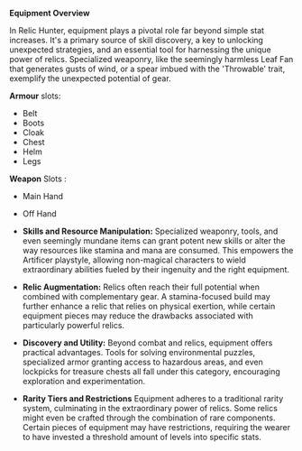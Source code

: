 **Equipment Overview**

In Relic Hunter, equipment plays a pivotal role far beyond simple stat increases. It's a primary source of skill discovery, a key to unlocking unexpected strategies, and an essential tool for harnessing the unique power of relics. Specialized weaponry, like the seemingly harmless Leaf Fan that generates gusts of wind, or a spear imbued with the 'Throwable' trait, exemplify the unexpected potential of gear.



**Armour** slots:
- Belt
- Boots
- Cloak
- Chest
- Helm
- Legs

**Weapon** Slots : 
- Main Hand
- Off Hand




- **Skills and Resource Manipulation:** Specialized weaponry, tools, and even seemingly mundane items can grant potent new skills or alter the way resources like stamina and mana are consumed. This empowers the Artificer playstyle, allowing non-magical characters to wield extraordinary abilities fueled by their ingenuity and the right equipment.
    
- **Relic Augmentation:** Relics often reach their full potential when combined with complementary gear. A stamina-focused build may further enhance a relic that relies on physical exertion, while certain equipment pieces may reduce the drawbacks associated with particularly powerful relics.
    
- **Discovery and Utility:** Beyond combat and relics, equipment offers practical advantages. Tools for solving environmental puzzles, specialized armor granting access to hazardous areas, and even lockpicks for treasure chests all fall under this category, encouraging exploration and experimentation.
    
- **Rarity Tiers and Restrictions** Equipment adheres to a traditional rarity system, culminating in the extraordinary power of relics. Some relics might even be crafted through the combination of rare components. Certain pieces of equipment may have restrictions, requiring the wearer to have invested a threshold amount of levels into specific stats.